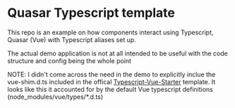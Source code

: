 # Quasar Typescript template

This repo is an example on how components interact using Typescript, Quasar (Vue) with Typescript aliases set up.

The actual demo application is not at all intended to be useful with the code structure and config being the whole point

NOTE: I didn't come across the need in the demo to explicitly inclue the vue-shim.d.ts included in the offical [Typescript-Vue-Starter](https://github.com/Microsoft/TypeScript-Vue-Starter/tree/master/src) template.
It looks like this it accounted for by the default Vue typescript definitions (node_modules/vue/types/*.d.ts)
